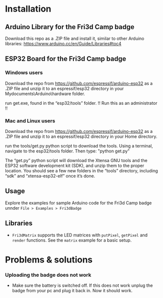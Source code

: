 # Installation

## Arduino Library for the Fri3d Camp badge

Download this repo as a .ZIP file and install it, similar to other Arduino libraries: https://www.arduino.cc/en/Guide/Libraries#toc4

## ESP32 Board for the Fri3d Camp badge

### Windows users
Download the repo from https://github.com/espressif/arduino-esp32 as a .ZIP file and unzip it to an espressif/esp32 directory in your Mydocuments\Arduino\hardware folder.


run get.exe, found in the “esp32/tools” folder.   !! Run this as an administrator !!
### Mac and Linux users
Download the repo from https://github.com/espressif/arduino-esp32 as a .ZIP file and unzip it to an espressif/esp32 directory in your Home directory.

run the tools/get.py python script to download the tools. Using a terminal, navigate to the esp32/tools folder. Then type: "python get.py"

The “get.py” python script will download the Xtensa GNU tools and the ESP32 software development kit (SDK), and unzip them to the proper location. You should see a few new folders in the “tools” directory, including “sdk” and “xtensa-esp32-elf” once it’s done.

## Usage

Explore the examples for sample Arduino code for the Fri3d Camp badge unnder `File > Examples > Fri3dBadge`

## Libraries

* `Fri3dMatrix` supports the LED matrices with `putPixel`, `getPixel` and `render` functions. See the `matrix` example for a basic setup.

# Problems & solutions

### Uploading the badge does not work
* Make sure the battery is switched off. If this does not work unplug the badge from your pc and plug it back in. Now it should work.
